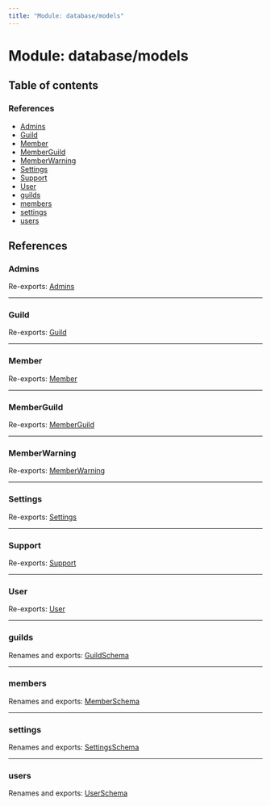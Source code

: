 ```yaml
---
title: "Module: database/models"
---
```


# Module: database/models

## Table of contents

### References

- [Admins](database_models.md#admins)
- [Guild](database_models.md#guild)
- [Member](database_models.md#member)
- [MemberGuild](database_models.md#memberguild)
- [MemberWarning](database_models.md#memberwarning)
- [Settings](database_models.md#settings)
- [Support](database_models.md#support)
- [User](database_models.md#user)
- [guilds](database_models.md#guilds)
- [members](database_models.md#members)
- [settings](database_models.md#settings)
- [users](database_models.md#users)

## References

### Admins

Re-exports: [Admins](../interfaces/database_models_settings.admins.md)

___

### Guild

Re-exports: [Guild](../interfaces/database_models_guild.guild.md)

___

### Member

Re-exports: [Member](../interfaces/database_models_member.member.md)

___

### MemberGuild

Re-exports: [MemberGuild](../interfaces/database_models_member.memberguild.md)

___

### MemberWarning

Re-exports: [MemberWarning](../interfaces/database_models_member.memberwarning.md)

___

### Settings

Re-exports: [Settings](../interfaces/database_models_settings.settings.md)

___

### Support

Re-exports: [Support](../interfaces/database_models_settings.support.md)

___

### User

Re-exports: [User](../interfaces/database_models_user.user.md)

___

### guilds

Renames and exports: [GuildSchema](database_models_guild.md#guildschema)

___

### members

Renames and exports: [MemberSchema](database_models_member.md#memberschema)

___

### settings

Renames and exports: [SettingsSchema](database_models_settings.md#settingsschema)

___

### users

Renames and exports: [UserSchema](database_models_user.md#userschema)

